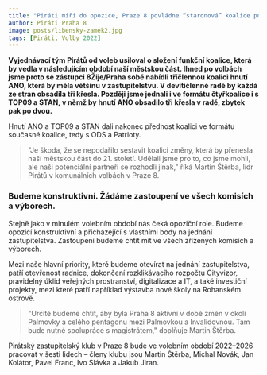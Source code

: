 ```yaml
---
title: "Piráti míří do opozice, Praze 8 povládne “staronová” koalice pod vedením ODS"
author: Piráti Praha 8
image: posts/libensky-zamek2.jpg
tags: [Piráti, Volby 2022]
---
```


**Vyjednávací tým Pirátů od voleb usiloval o složení funkční koalice, která by vedla v následujícím období naší městskou část. Ihned po volbách jsme proto se zástupci 8Žije/Praha sobě nabídli tříčlennou koalici hnutí ANO, která by měla většinu v zastupitelstvu. V devítičlenné radě by každá ze stran obsadila tři křesla. Později jsme jednali i ve formátu čtyřkoalice i s TOP09 a STAN, v němž by hnutí ANO obsadilo tři křesla v radě, zbytek pak po dvou.** 

Hnutí ANO a TOP09 a STAN dali nakonec přednost koalici ve formátu současné koalice, tedy s ODS a Patrioty. 

>"Je škoda, že se nepodařilo sestavit koalici změny, která by přenesla naší městskou část do 21. století. Udělali jsme pro to, co jsme mohli, ale naši potenciální partneři se rozhodli jinak," říká Martin Štěrba, lídr Pirátů v komunálních volbách v Praze 8.

### Budeme konstruktivní. Žádáme zastoupení ve všech komisích a výborech.

Stejně jako v minulém volebním období nás čeká opoziční role. Budeme opozicí konstruktivní a přicházející s vlastními body na jednání zastupitelstva. Zastoupení budeme chtít mít ve všech zřízených komisích a výborech.

Mezi naše hlavní priority, které budeme otevírat na jednání zastupitelstva, patří otevřenost radnice, dokončení rozklikávacího rozpočtu Cityvizor, pravidelný úklid veřejných prostranství, digitalizace a IT, a také investiční projekty, mezi které patří například výstavba nové školy na Rohanském ostrově. 

>"Určitě budeme chtít, aby byla Praha 8 aktivní v době změn v okolí Palmovky a celého pentagonu mezi Palmovkou a Invalidovnou. Tam bude nutné spolupráce s magistrátem," doplňuje Martin Štěrba.

Pirátský zastupitelský klub v Praze 8 bude ve volebním období 2022–2026 pracovat v šesti lidech – členy klubu jsou Martin Štěrba, Michal Novák, Jan Kolátor, Pavel Franc, Ivo Slávka a Jakub Jiran.
